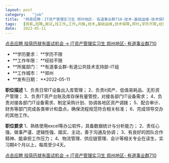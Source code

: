 ```yaml
---
layout:	post
category:	"job"
title:	"网易招聘：IT资产管理实习生 郑州地区- 有道事业群710-技术-基础运维-技术保障-郑州学历不限经验不限"
tags:	[网易,招聘,面试,找工作,工作,内推,技术,基础运维,技术保障,郑州,学历不限,经验不限]
date:	2022-05-11
---
```


[点击应聘 投简历就有面试机会 -> IT资产管理实习生 郑州地区- 有道事业群710](http://mobile.bole.netease.com/bole/boleDetail?id=40145&employeeId=346f03c3cda5f04c&key=all)



- **学历要求： **学历不限
- **工作年限： **经验不限
- **所属部门： **有道事业群-有道公共技术支持部-IT组
- **工作城市： **郑州
- **发布日期： **2022-05-11



**职位描述**
 1、负责日常IT设备出入库管理；
                  2、负责it资产、低值易耗品、无形资产管理；
                  3、负责IT资产台账及库存保有量管控，对接各部门IT设备需求；
                  4、负责对接各部门IT设备需求、制定采购计划、协调各地区资产调拨；
                  5、配合审计、财务等部门完成各类审计和盘点，确保流程规范符合相关标准；
                  6、完成领导交办的其他工作。



**职位要求**
 1、熟练使用excel等办公软件，具备数据统计与分析能力；
                  2、责任心强，做事严谨、逻辑性强、踏实、主动，善于沟通及协调；
                  3、有良好的团队合作精神、能承担工作压力；
                  4、物流管理、供应链管理、会计等相关专业在读生，实习期4个月以上，每周至少4天。



[点击应聘 投简历就有面试机会 -> IT资产管理实习生 郑州地区- 有道事业群710](http://mobile.bole.netease.com/bole/boleDetail?id=40145&employeeId=346f03c3cda5f04c&key=all)